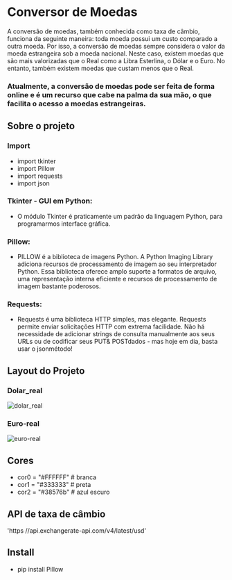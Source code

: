 # Conversor de Moedas

A conversão de moedas, também conhecida como taxa de câmbio, funciona da seguinte maneira: toda moeda possui um custo comparado a outra moeda.
Por isso, a conversão de moedas sempre considera o valor da moeda estrangeira sob a moeda nacional. 
Neste caso, existem moedas que são mais valorizadas que o Real como a Libra Esterlina, o Dólar e o Euro. 
No entanto, também existem moedas que custam menos que o Real.


### Atualmente, a conversão de moedas pode ser feita de forma online e é um recurso que cabe na palma da sua mão, o que facilita o acesso a moedas estrangeiras.

## Sobre o projeto

### Import

 - import tkinter
 - import Pillow
 - import requests
 - import json


### Tkinter - GUI em Python:
- O módulo Tkinter é praticamente um padrão da linguagem Python, para programarmos interface gráfica.

### Pillow:
-  PILLOW é a biblioteca de imagens Python. 
A Python Imaging Library adiciona recursos de processamento de imagem ao seu interpretador Python.
Essa biblioteca oferece amplo suporte a formatos de arquivo, uma representação interna eficiente e recursos de processamento de imagem bastante poderosos.

### Requests:
 - Requests é uma biblioteca HTTP simples, mas elegante. 
Requests permite enviar solicitações HTTP com extrema facilidade. 
Não há necessidade de adicionar strings de consulta manualmente aos seus URLs ou de codificar seus PUT& POSTdados - mas hoje em dia, basta usar o jsonmétodo!


## Layout do Projeto

### Dolar_real
![dolar_real](https://user-images.githubusercontent.com/94863117/143731167-f266e78e-1b7a-4a33-99d8-5d1324a1ce46.jpg)


### Euro-real
![euro-real](https://user-images.githubusercontent.com/94863117/143731172-7a5d3dd5-80f1-40a5-ab9b-3b34770b0517.jpg)


## Cores 
- cor0 = "#FFFFFF"  # branca
- cor1 = "#333333"  # preta
- cor2 = "#38576b"  # azul escuro


## API de taxa de câmbio
'https //api.exchangerate-api.com/v4/latest/usd'

## Install
- pip install Pillow
